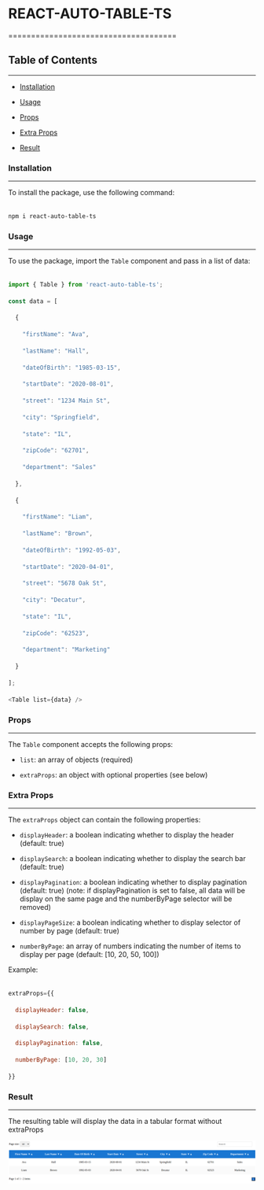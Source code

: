 # REACT-AUTO-TABLE-TS

=====================================

## Table of Contents

-----------------

* [Installation](#installation)

* [Usage](#usage)

* [Props](#props)

* [Extra Props](#extra-props)

* [Result](#result)

### Installation

---------------

To install the package, use the following command:

```bash

npm i react-auto-table-ts

```

### Usage

-----

To use the package, import the `Table` component and pass in a list of data:

```javascript

import { Table } from 'react-auto-table-ts';

const data = [

  {

    "firstName": "Ava",

    "lastName": "Hall",

    "dateOfBirth": "1985-03-15",

    "startDate": "2020-08-01",

    "street": "1234 Main St",

    "city": "Springfield",

    "state": "IL",

    "zipCode": "62701",

    "department": "Sales"

  },

  {

    "firstName": "Liam",

    "lastName": "Brown",

    "dateOfBirth": "1992-05-03",

    "startDate": "2020-04-01",

    "street": "5678 Oak St",

    "city": "Decatur",

    "state": "IL",

    "zipCode": "62523",

    "department": "Marketing"

  }

];

<Table list={data} />

```

### Props

-----

The `Table` component accepts the following props:

* `list`: an array of objects (required)

* `extraProps`: an object with optional properties (see below)

### Extra Props

-------------

The `extraProps` object can contain the following properties:

* `displayHeader`: a boolean indicating whether to display the header (default: true)

* `displaySearch`: a boolean indicating whether to display the search bar (default: true)

* `displayPagination`: a boolean indicating whether to display pagination (default: true)
  (note: if displayPagination is set to false, all data will be display on the same page and the numberByPage selector will be removed)

* `displayPageSize`: a boolean indicating whether to display selector of number by page (default: true)

* `numberByPage`: an array of numbers indicating the number of items to display per page (default: [10, 20, 50, 100])

Example:

```javascript

extraProps={{

  displayHeader: false,

  displaySearch: false,

  displayPagination: false,

  numberByPage: [10, 20, 30]

}}

```

### Result

-----

The resulting table will display the data in a tabular format without extraProps

![alt text](https://github.com/tipouf/projet14-auto-table/blob/npm-autotable/image.png?raw=true)